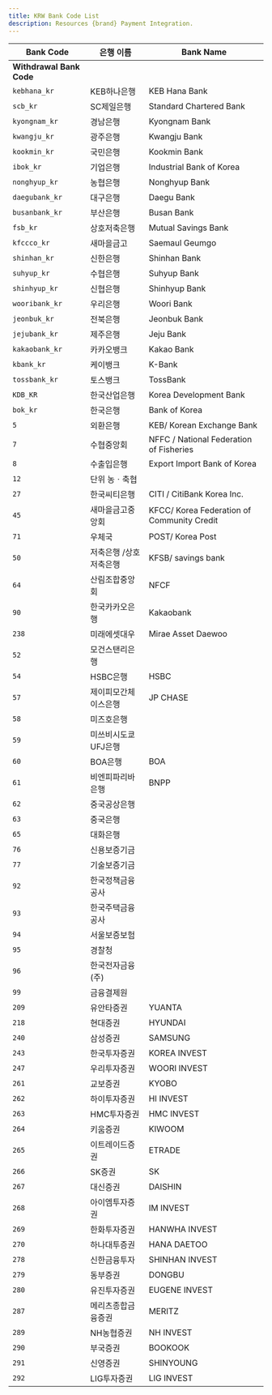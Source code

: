 ```yaml
---
title: KRW Bank Code List
description: Resources {brand} Payment Integration. 
---
```


| Bank Code                | 은행 이름              | Bank Name                                  |
| ------------------------ | ---------------------- | ------------------------------------------ |
| **Withdrawal Bank Code** |
| `kebhana_kr`             | KEB하나은행            | KEB Hana Bank                              |
| `scb_kr`                 | SC제일은행             | Standard Chartered Bank                    |
| `kyongnam_kr`            | 경남은행               | Kyongnam Bank                              |
| `kwangju_kr`             | 광주은행               | Kwangju Bank                               |
| `kookmin_kr`             | 국민은행               | Kookmin Bank                               |
| `ibok_kr`                | 기업은행               | Industrial Bank of Korea                   |
| `nonghyup_kr`            | 농협은행               | Nonghyup Bank                              |
| `daegubank_kr`           | 대구은행               | Daegu Bank                                 |
| `busanbank_kr`           | 부산은행               | Busan Bank                                 |
| `fsb_kr`                 | 상호저축은행           | Mutual Savings Bank                        |
| `kfccco_kr`              | 새마을금고             | Saemaul Geumgo                             |
| `shinhan_kr`             | 신한은행               | Shinhan Bank                               |
| `suhyup_kr`              | 수협은행               | Suhyup Bank                                |
| `shinhyup_kr`            | 신협은행               | Shinhyup Bank                              |
| `wooribank_kr`           | 우리은행               | Woori Bank                                 |
| `jeonbuk_kr`             | 전북은행               | Jeonbuk Bank                               |
| `jejubank_kr`            | 제주은행               | Jeju Bank                                  |
| `kakaobank_kr`           | 카카오뱅크             | Kakao Bank                                 |
| `kbank_kr`               | 케이뱅크               | K-Bank                                     |
| `tossbank_kr`            | 토스뱅크               | TossBank                                   |
| `KDB_KR`                 | 한국산업은행           | Korea Development Bank                     |
| `bok_kr`                 | 한국은행               | Bank of Korea                              |
| `5`                      | 외환은행               | KEB/ Korean Exchange Bank                  |
| `7`                      | 수협중앙회             | NFFC / National Federation of Fisheries    |
| `8`                      | 수출입은행             | Export Import Bank of Korea                |
| `12`                     | 단위 농ㆍ축협          |                                            |
| `27`                     | 한국씨티은행           | CITI / CitiBank Korea Inc.                 |
| `45`                     | 새마을금고중앙회       | KFCC/ Korea Federation of Community Credit |
| `71`                     | 우체국                 | POST/ Korea Post                           |
| `50`                     | 저축은행 /상호저축은행 | KFSB/ savings bank                         |
| `64`                     | 산림조합중앙회         | NFCF                                       |
| `90`                     | 한국카카오은행         | Kakaobank                                  |
| `238`                    | 미래에셋대우           | Mirae Asset Daewoo                         |
| `52`                     | 모건스탠리은행         |                                            |
| `54`                     | HSBC은행               | HSBC                                       |
| `57`                     | 제이피모간체이스은행   | JP CHASE                                   |
| `58`                     | 미즈호은행             |                                            |
| `59`                     | 미쓰비시도쿄UFJ은행    |                                            |
| `60`                     | BOA은행                | BOA                                        |
| `61`                     | 비엔피파리바은행       | BNPP                                       |
| `62`                     | 중국공상은행           |                                            |
| `63`                     | 중국은행               |                                            |
| `65`                     | 대화은행               |                                            |
| `76`                     | 신용보증기금           |                                            |
| `77`                     | 기술보증기금           |                                            |
| `92`                     | 한국정책금융공사       |                                            |
| `93`                     | 한국주택금융공사       |                                            |
| `94`                     | 서울보증보험           |                                            |
| `95`                     | 경찰청                 |                                            |
| `96`                     | 한국전자금융(주)       |                                            |
| `99`                     | 금융결제원             |                                            |
| `209`                    | 유안타증권             | YUANTA                                     |
| `218`                    | 현대증권               | HYUNDAI                                    |
| `240`                    | 삼성증권               | SAMSUNG                                    |
| `243`                    | 한국투자증권           | KOREA INVEST                               |
| `247`                    | 우리투자증권           | WOORI INVEST                               |
| `261`                    | 교보증권               | KYOBO                                      |
| `262`                    | 하이투자증권           | HI INVEST                                  |
| `263`                    | HMC투자증권            | HMC INVEST                                 |
| `264`                    | 키움증권               | KIWOOM                                     |
| `265`                    | 이트레이드증권         | ETRADE                                     |
| `266`                    | SK증권                 | SK                                         |
| `267`                    | 대신증권               | DAISHIN                                    |
| `268`                    | 아이엠투자증권         | IM INVEST                                  |
| `269`                    | 한화투자증권           | HANWHA INVEST                              |
| `270`                    | 하나대투증권           | HANA DAETOO                                |
| `278`                    | 신한금융투자           | SHINHAN INVEST                             |
| `279`                    | 동부증권               | DONGBU                                     |
| `280`                    | 유진투자증권           | EUGENE INVEST                              |
| `287`                    | 메리츠종합금융증권     | MERITZ                                     |
| `289`                    | NH농협증권             | NH INVEST                                  |
| `290`                    | 부국증권               | BOOKOOK                                    |
| `291`                    | 신영증권               | SHINYOUNG                                  |
| `292`                    | LIG투자증권            | LIG INVEST                                 |
